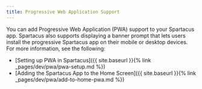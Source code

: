 ```yaml
---
title: Progressive Web Application Support
---
```


You can add Progressive Web Application (PWA) support to your Spartacus app. Spartacus also supports displaying a banner prompt that lets users install the progressive Spartacus app on their mobile or desktop devices. For more information, see the following:

- [Setting up PWA in Spartacus]({{ site.baseurl }}{% link _pages/dev/pwa/pwa-setup.md %})
- [Adding the Spartacus App to the Home Screen]({{ site.baseurl }}{% link _pages/dev/pwa/add-to-home-pwa.md %})

